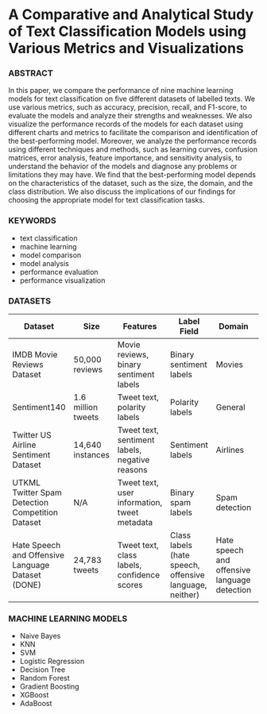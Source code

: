 # A Comparative and Analytical Study of Text Classification Models using Various Metrics and Visualizations

### ABSTRACT

In this paper, we compare the performance of nine machine learning models for text classification on five different datasets of labelled texts. We use various metrics, such as accuracy, precision, recall, and F1-score, to evaluate the models and analyze their strengths and weaknesses. We also visualize the performance records of the models for each dataset using different charts and metrics to facilitate the comparison and identification of the best-performing model. Moreover, we analyze the performance records using different techniques and methods, such as learning curves, confusion matrices, error analysis, feature importance, and sensitivity analysis, to understand the behavior of the models and diagnose any problems or limitations they may have. We find that the best-performing model depends on the characteristics of the dataset, such as the size, the domain, and the class distribution. We also discuss the implications of our findings for choosing the appropriate model for text classification tasks.

### KEYWORDS

- text classification
- machine learning
- model comparison
- model analysis
- performance evaluation
- performance visualization

### DATASETS

| Dataset | Size | Features | Label Field | Domain | Link |
| --- | --- | --- | --- | --- | --- |
| IMDB Movie Reviews Dataset | 50,000 reviews | Movie reviews, binary sentiment labels | Binary sentiment labels | Movies | [Link](http://ai.stanford.edu/~amaas/data/sentiment/) |
| Sentiment140 | 1.6 million tweets | Tweet text, polarity labels | Polarity labels | General | [Link](http://help.sentiment140.com/for-students) |
| Twitter US Airline Sentiment Dataset | 14,640 instances | Tweet text, sentiment labels, negative reasons | Sentiment labels | Airlines | [Link](https://www.kaggle.com/crowdflower/twitter-airline-sentiment) |
| UTKML Twitter Spam Detection Competition Dataset | N/A | Tweet text, user information, tweet metadata | Binary spam labels | Spam detection | [Link](https://www.kaggle.com/c/utkmls-twitter-spam-detection-competition) |
| Hate Speech and Offensive Language Dataset (DONE) | 24,783 tweets | Tweet text, class labels, confidence scores | Class labels (hate speech, offensive language, neither) | Hate speech and offensive language detection | [Link](https://www.kaggle.com/datasets/mrmorj/hate-speech-and-offensive-language-dataset) |

### MACHINE LEARNING MODELS

- Naive Bayes
- KNN
- SVM
- Logistic Regression
- Decision Tree
- Random Forest
- Gradient Boosting
- XGBoost
- AdaBoost